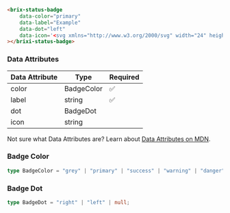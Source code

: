 ```html
<brix-status-badge
    data-color="primary"
    data-label="Example"
    data-dot="left"
    data-icon='<svg xmlns="http://www.w3.org/2000/svg" width="24" height="24" viewBox="0 0 24 24" stroke-width="2" stroke="currentColor" fill="none" stroke-linecap="round" stroke-linejoin="round"><path stroke="none" d="M0 0h24v24H0z" fill="none"></path><path d="M3 12a9 9 0 1 0 18 0a9 9 0 0 0 -18 0"></path><path d="M12 8v4"></path><path d="M12 16h.01"></path></svg>'
></brixi-status-badge>
```

### Data Attributes

| Data Attribute | Type | Required |
| -------------- | ---- | -------- |
| color | BadgeColor | ✅ |
| label | string | ✅ |
| dot | BadgeDot | |
| icon | string | |

Not sure what Data Attributes are? Learn about [Data Attributes on MDN](https://developer.mozilla.org/en-US/docs/Web/HTML/Global_attributes/data-*).

### Badge Color

```typescript
type BadgeColor = "grey" | "primary" | "success" | "warning" | "danger";
```

### Badge Dot

```typescript
type BadgeDot = "right" | "left" | null;
```
